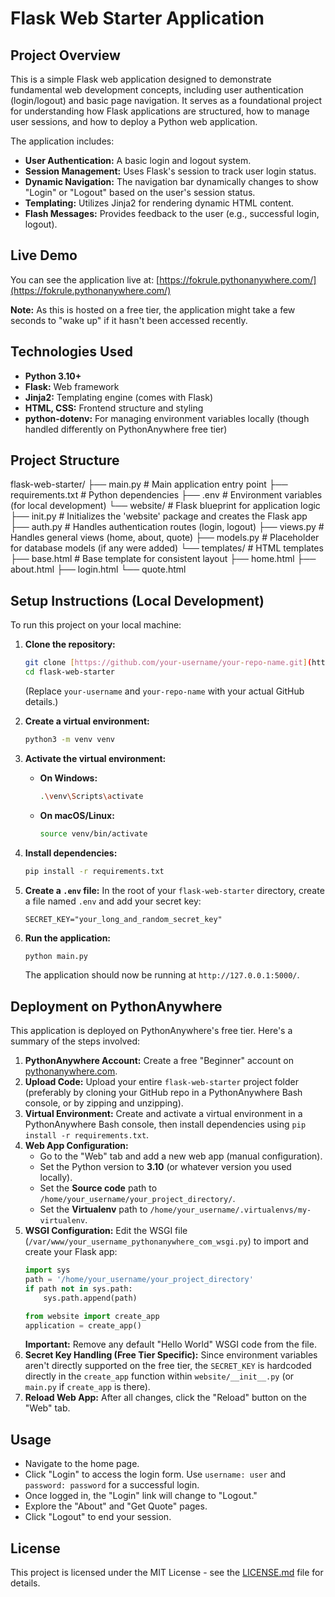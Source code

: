 # Flask Web Starter Application

## Project Overview

This is a simple Flask web application designed to demonstrate fundamental web development concepts, including user authentication (login/logout) and basic page navigation. It serves as a foundational project for understanding how Flask applications are structured, how to manage user sessions, and how to deploy a Python web application.

The application includes:
* **User Authentication:** A basic login and logout system.
* **Session Management:** Uses Flask's session to track user login status.
* **Dynamic Navigation:** The navigation bar dynamically changes to show "Login" or "Logout" based on the user's session status.
* **Templating:** Utilizes Jinja2 for rendering dynamic HTML content.
* **Flash Messages:** Provides feedback to the user (e.g., successful login, logout).

## Live Demo

You can see the application live at:
[https://fokrule.pythonanywhere.com/](https://fokrule.pythonanywhere.com/)

**Note:** As this is hosted on a free tier, the application might take a few seconds to "wake up" if it hasn't been accessed recently.

## Technologies Used

* **Python 3.10+**
* **Flask:** Web framework
* **Jinja2:** Templating engine (comes with Flask)
* **HTML, CSS:** Frontend structure and styling
* **python-dotenv:** For managing environment variables locally (though handled differently on PythonAnywhere free tier)

## Project Structure


flask-web-starter/
├── main.py             # Main application entry point
├── requirements.txt    # Python dependencies
├── .env                # Environment variables (for local development)
└── website/            # Flask blueprint for application logic
├── init.py     # Initializes the 'website' package and creates the Flask app
├── auth.py         # Handles authentication routes (login, logout)
├── views.py        # Handles general views (home, about, quote)
├── models.py       # Placeholder for database models (if any were added)
└── templates/      # HTML templates
├── base.html   # Base template for consistent layout
├── home.html
├── about.html
├── login.html
└── quote.html


## Setup Instructions (Local Development)

To run this project on your local machine:

1.  **Clone the repository:**
    ```bash
    git clone [https://github.com/your-username/your-repo-name.git](https://github.com/your-username/your-repo-name.git) flask-web-starter
    cd flask-web-starter
    ```
    (Replace `your-username` and `your-repo-name` with your actual GitHub details.)

2.  **Create a virtual environment:**
    ```bash
    python3 -m venv venv
    ```

3.  **Activate the virtual environment:**
    * **On Windows:**
        ```bash
        .\venv\Scripts\activate
        ```
    * **On macOS/Linux:**
        ```bash
        source venv/bin/activate
        ```

4.  **Install dependencies:**
    ```bash
    pip install -r requirements.txt
    ```

5.  **Create a `.env` file:**
    In the root of your `flask-web-starter` directory, create a file named `.env` and add your secret key:
    ```
    SECRET_KEY="your_long_and_random_secret_key"
    ```

6.  **Run the application:**
    ```bash
    python main.py
    ```
    The application should now be running at `http://127.0.0.1:5000/`.

## Deployment on PythonAnywhere

This application is deployed on PythonAnywhere's free tier. Here's a summary of the steps involved:

1.  **PythonAnywhere Account:** Create a free "Beginner" account on [pythonanywhere.com](https://www.pythonanywhere.com/).
2.  **Upload Code:** Upload your entire `flask-web-starter` project folder (preferably by cloning your GitHub repo in a PythonAnywhere Bash console, or by zipping and unzipping).
3.  **Virtual Environment:** Create and activate a virtual environment in a PythonAnywhere Bash console, then install dependencies using `pip install -r requirements.txt`.
4.  **Web App Configuration:**
    * Go to the "Web" tab and add a new web app (manual configuration).
    * Set the Python version to **3.10** (or whatever version you used locally).
    * Set the **Source code** path to `/home/your_username/your_project_directory/`.
    * Set the **Virtualenv** path to `/home/your_username/.virtualenvs/my-virtualenv`.
5.  **WSGI Configuration:** Edit the WSGI file (`/var/www/your_username_pythonanywhere_com_wsgi.py`) to import and create your Flask app:
    ```python
    import sys
    path = '/home/your_username/your_project_directory'
    if path not in sys.path:
        sys.path.append(path)

    from website import create_app
    application = create_app()
    ```
    **Important:** Remove any default "Hello World" WSGI code from the file.
6.  **Secret Key Handling (Free Tier Specific):** Since environment variables aren't directly supported on the free tier, the `SECRET_KEY` is hardcoded directly in the `create_app` function within `website/__init__.py` (or `main.py` if `create_app` is there).
7.  **Reload Web App:** After all changes, click the "Reload" button on the "Web" tab.

## Usage

* Navigate to the home page.
* Click "Login" to access the login form. Use `username: user` and `password: password` for a successful login.
* Once logged in, the "Login" link will change to "Logout."
* Explore the "About" and "Get Quote" pages.
* Click "Logout" to end your session.

## License

This project is licensed under the MIT License - see the [LICENSE.md](LICENSE.md) file for details.
